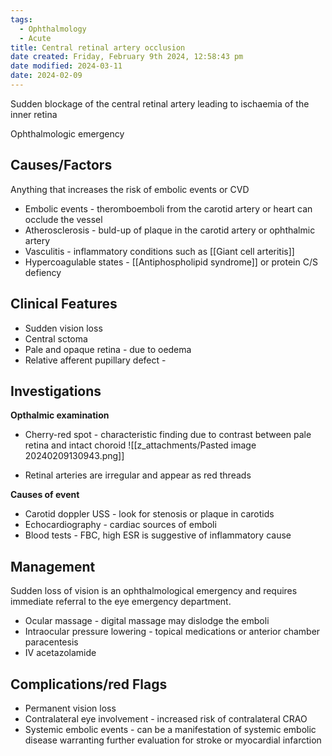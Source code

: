 ```yaml
---
tags:
  - Ophthalmology
  - Acute
title: Central retinal artery occlusion
date created: Friday, February 9th 2024, 12:58:43 pm
date modified: 2024-03-11
date: 2024-02-09
---
```


Sudden blockage of the central retinal artery leading to ischaemia of the inner retina 

Ophthalmologic emergency

## Causes/Factors

Anything that increases the risk of embolic events or CVD
- Embolic events - theromboemboli from the carotid artery or heart can occlude the vessel
- Atherosclerosis - buld-up of plaque in the carotid artery or ophthalmic artery
- Vasculitis - inflammatory conditions such as [[Giant cell arteritis]]
- Hypercoagulable states - [[Antiphospholipid syndrome]] or protein C/S defiency

## Clinical Features

- Sudden vision loss
- Central sctoma
- Pale and opaque retina - due to oedema
- Relative afferent pupillary defect - 


## Investigations

**Opthalmic examination**
- Cherry-red spot - characteristic finding due to contrast between pale retina and intact choroid
	![[z_attachments/Pasted image 20240209130943.png]]

- Retinal arteries are irregular and appear as red threads

**Causes of event**
- Carotid doppler USS - look for stenosis or plaque in carotids
- Echocardiography - cardiac sources of emboli
- Blood tests - FBC, high ESR is suggestive of inflammatory cause

## Management

Sudden loss of vision is an ophthalmological emergency and requires immediate referral to the eye emergency department.
- Ocular massage - digital massage may dislodge the emboli
- Intraocular pressure lowering - topical medications or anterior chamber paracentesis
- IV acetazolamide 

## Complications/red Flags
- Permanent vision loss
- Contralateral eye involvement - increased risk of contralateral CRAO 
- Systemic embolic events - can be a manifestation of systemic embolic disease warranting further evaluation for stroke or myocardial infarction